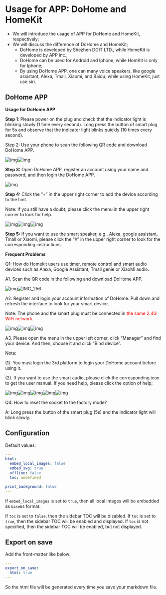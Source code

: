 # Usage for APP: DoHome and HomeKit 

* We will introduce the usage of APP for DoHome and HomeKit, respectively;
* We will discuss the difference of DoHome and HomeKit;
  * DoHome is developed by Shezhen DOIT LTD., while HomeKit is developed by APP inc.;
  * DoHome can be used for Android and Iphone, while HomKit is only for Iphone;
  * By using DoHome APP, one can many voice speakers, like google assistant, Alexa, Tmall, Xiaomi, and Baidu; while using HomeKit, just     use siri. 

## DoHome APP

**Usage for DoHome APP**

**Step 1**: Please power on the plug and check that the indicator light is blinking slowly (1 time every second). Long press the button of smart plug for 5s and observe that the indicator light blinks quickly (10 times every second).

 Step 2: Use your phone to scan the following QR code and download DoHome APP.

![img](file:///C:\Users\Administrator\AppData\Local\Temp\msohtmlclip1\01\clip_image002.jpg)![img](file:///C:\Users\Administrator\AppData\Local\Temp\msohtmlclip1\01\clip_image003.png)

 **Step 3:** Open DoHome APP, register an account using your name and password, and then login the DoHome APP.

 

![img](file:///C:\Users\Administrator\AppData\Local\Temp\msohtmlclip1\01\clip_image005.jpg)

 

 

 

 

 

**Step 4:** Click the “+” in the upper right corner to add the device according to the hint.

Note: If you still have a doubt, please click the menu in the upper right corner to look for help.

 

![img](file:///C:\Users\Administrator\AppData\Local\Temp\msohtmlclip1\01\clip_image007.jpg)![img](file:///C:\Users\Administrator\AppData\Local\Temp\msohtmlclip1\01\clip_image009.jpg)![img](file:///C:\Users\Administrator\AppData\Local\Temp\msohtmlclip1\01\clip_image011.jpg)

 

**Step 5:** If you want to use the smart speaker, e.g., Alexa, google assistant, Tmall or Xiaomi, please click the “≡” in the upper right corner to look for the corresponding instructions.

**Frequent Problems**

Q1: How do Homekit users use timer, remote control and smart audio devices such as Alexa, Google Assistant, Tmall genie or XiaoMi audio. 

A1. Scan the QR code in the following and download DoHome APP.

![img](file:///C:\Users\Administrator\AppData\Local\Temp\msohtmlclip1\01\clip_image012.jpg)![IMG_256](file:///C:\Users\Administrator\AppData\Local\Temp\msohtmlclip1\01\clip_image014.jpg)

A2. Register and login your account information of DoHome. Pull down and refresh the interface to look for your smart device.

Note: The phone and the smart plug must be connected in <font color=red>the same 2.4G WiFi network</font>.

 

![img](file:///C:\Users\Administrator\AppData\Local\Temp\msohtmlclip1\01\clip_image007.jpg)![img](file:///C:\Users\Administrator\AppData\Local\Temp\msohtmlclip1\01\clip_image011.jpg)![img](file:///C:\Users\Administrator\AppData\Local\Temp\msohtmlclip1\01\clip_image015.jpg)

A3. Please open the menu in the upper left corner, click “Manager” and find your device. And then, choose it and click “Bind device”. 

Note: 

(1). You must login the 3rd platform to login your DoHome account before using it.

(2). If you want to use the smart audio, please click the corresponding icon to get the user manual. If you need help, please click the option of help; 

![img](file:///C:\Users\Administrator\AppData\Local\Temp\msohtmlclip1\01\clip_image016.jpg)![img](file:///C:\Users\Administrator\AppData\Local\Temp\msohtmlclip1\01\clip_image011.jpg)![img](file:///C:\Users\Administrator\AppData\Local\Temp\msohtmlclip1\01\clip_image018.jpg)![img](file:///C:\Users\Administrator\AppData\Local\Temp\msohtmlclip1\01\clip_image020.jpg)![img](file:///C:\Users\Administrator\AppData\Local\Temp\msohtmlclip1\01\clip_image022.jpg)

 

Q4: How to reset the socket to the factory mode?

A: Long press the button of the smart plug (5s) and the indicator light will blink slowly.



## Configuration  
Default values:  
```yaml
---
html:
  embed_local_images: false
  embed_svg: true
  offline: false
  toc: undefined

print_background: false
---
```

If `embed_local_images` is set to `true`, then all local images will be embedded as `base64` format.  

If `toc` is set to `false`, then the sidebar TOC will be disabled. If `toc` is set to `true`, then the sidebar TOC will be enabled and displayed. If `toc` is not specified, then the sidebar TOC will be enabled, but not displayed.

## Export on save  
Add the front-matter like below:  
```yaml
---
export_on_save:
  html: true
---
```
So the html file will be generated every time you save your markdown file.  
